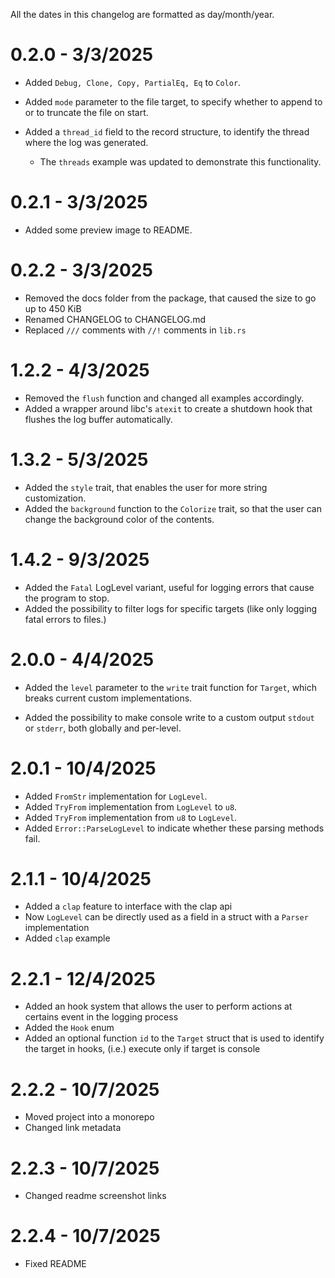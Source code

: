 All the dates in this changelog are formatted as day/month/year.

# 0.2.0 - 3/3/2025

- Added `Debug, Clone, Copy, PartialEq, Eq` to `Color`.

- Added `mode` parameter to the file target,
  to specify whether to append to or to truncate the file on start.

- Added a `thread_id` field to the record structure, to identify the thread
  where the log was generated.

  - The `threads` example was updated to demonstrate this functionality.

# 0.2.1 - 3/3/2025

- Added some preview image to README.

# 0.2.2 - 3/3/2025

- Removed the docs folder from the package, that caused the size to go up to 450 KiB
- Renamed CHANGELOG to CHANGELOG.md
- Replaced `///` comments with `//!` comments in `lib.rs`

# 1.2.2 - 4/3/2025

- Removed the `flush` function and changed all examples accordingly.
- Added a wrapper around libc's `atexit` to create a shutdown hook that flushes the log buffer automatically.

# 1.3.2 - 5/3/2025

- Added the `style` trait, that enables the user for more string customization.
- Added the `background` function to the `Colorize` trait, so that the user can change the background color of the contents.

# 1.4.2 - 9/3/2025

- Added the `Fatal` LogLevel variant, useful for logging errors that cause the program to stop.
- Added the possibility to filter logs for specific targets (like only logging fatal errors to files.)

# 2.0.0 - 4/4/2025

- Added the `level` parameter to the `write` trait function for `Target`, which breaks current custom implementations.

- Added the possibility to make console write to a custom output `stdout` or `stderr`, both globally and per-level.

# 2.0.1 - 10/4/2025

- Added `FromStr` implementation for `LogLevel`.
- Added `TryFrom` implementation from `LogLevel` to `u8`.
- Added `TryFrom` implementation from `u8` to `LogLevel`.
- Added `Error::ParseLogLevel` to indicate whether these parsing methods fail.

# 2.1.1 - 10/4/2025

- Added a `clap` feature to interface with the clap api
- Now `LogLevel` can be directly used as a field in a struct with a `Parser` implementation
- Added `clap` example

# 2.2.1 - 12/4/2025

- Added an hook system that allows the user to perform actions at certains event in the logging process
- Added the `Hook` enum
- Added an optional function `id` to the `Target` struct that is used to identify the target in hooks,
  (i.e.) execute only if target is console

# 2.2.2 - 10/7/2025

- Moved project into a monorepo
- Changed link metadata

# 2.2.3 - 10/7/2025

- Changed readme screenshot links

# 2.2.4 - 10/7/2025

- Fixed README